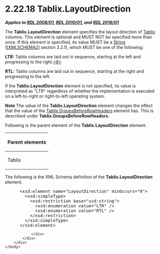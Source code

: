 <html dir="LTR" xmlns:mshelp="http://msdn.microsoft.com/mshelp" xmlns:ddue="http://ddue.schemas.microsoft.com/authoring/2003/5" xmlns:xlink="http://www.w3.org/1999/xlink" xmlns:tool="http://www.microsoft.com/tooltip">
    <head>
        <meta http-equiv="Content-Type" content="text/html; CHARSET=utf-8"></meta>
        <meta name="save" content="history"></meta>
        <title>2.22.18 Tablix.LayoutDirection</title>
        <xml>
            <mshelp:toctitle title="2.22.18 Tablix.LayoutDirection"></mshelp:toctitle>
            <mshelp:rltitle title="[MS-RDL]: Tablix.LayoutDirection"></mshelp:rltitle>
            <mshelp:keyword index="A" term="c5e77faf-ba57-42ff-8c1a-35a531a03a9c"></mshelp:keyword>
            <mshelp:attr name="DCSext.ContentType" value="open specification"></mshelp:attr>
            <mshelp:attr name="AssetID" value="c5e77faf-ba57-42ff-8c1a-35a531a03a9c"></mshelp:attr>
            <mshelp:attr name="TopicType" value="kbRef"></mshelp:attr>
            <mshelp:attr name="DCSext.Title" value="[MS-RDL]: Tablix.LayoutDirection" />
        </xml>
    </head>
    <body>
        <div id="header">
            <h1 class="heading">2.22.18 Tablix.LayoutDirection</h1>
        </div>
        <div id="mainSection">
            <div id="mainBody">
                <div id="allHistory" class="saveHistory"></div>
                <div id="sectionSection0" class="section" name="collapseableSection">
                    

<p><b><i>Applies to </i></b><a href="1e855f94-4617-47e4-b89e-0856c6cb420f.html"><b><i>RDL 2008/01</i></b></a><b><i>,
</i></b><a href="3428e690-a348-4ec7-8a6a-8efb42d2cdee.html"><b><i>RDL 2010/01</i></b></a><b><i>,
and </i></b><a href="52ce3983-2bfc-4e72-9359-42aaf5fe4509.html"><b><i>RDL 2016/01</i></b></a></p>

<p>The <b>Tablix.LayoutDirection</b> element specifies the
layout direction of <a href="e42fb86e-799a-4202-8845-ac38831efccb.html">Tablix</a>
columns. This element is optional and MUST NOT be specified more than once. If
this element is specified, its value MUST be a <a href="1ed81ef3-a683-45e3-aaad-bd2bbe71bc3d.html">String</a> (<a href="https://go.microsoft.com/fwlink/?LinkId=90610">[XMLSCHEMA2]</a> section
3.2.1), which MUST be one of the following:</p>

<p><b>LTR:</b> Tablix columns are laid out in sequence,
starting at the left and progressing to the right.<a id="Appendix_A_Target_8"></a><a href="1fe5fd87-2de5-4b2c-b762-5a4fd1373621.html#Appendix_A_8" aria-label="Product behavior note 8">&lt;8&gt;</a></p>

<p><b>RTL:</b> Tablix columns are laid out in sequence,
starting at the right and progressing to the left.</p>

<p>If the <b>Tablix.LayoutDirection</b> element is not
specified, its value is interpreted as &quot;LTR&quot; regardless of whether
the implementation is executed on a left-to-right or right-to-left operating
system.</p>

<p><b>Note</b>  The value of the <b>Tablix.LayoutDirection</b>
element changes the effect that the value of the <a href="331a80e6-fd9f-4e64-87ac-aea39797a718.html">Tablix.GroupsBeforeRowHeaders</a>
element has. This is described under <b>Tablix.GroupsBeforeRowHeaders</b>.</p>

<p>Following is the parent element of the <b>Tablix.LayoutDirection</b>
element.</p>

<table>
 <thead>
  <tr>
   <th>
   <p>Parent elements</p>
   </th>
  </tr>
 </thead>
 <tr>
  <td>
  <p>Tablix</p>
  </td>
 </tr>
</table>

<p>The following is the XML Schema definition of the <b>Tablix.LayoutDirection</b>
element.</p>

<dl>
<dd>
<div><pre> &lt;xsd:element name=&quot;LayoutDirection&quot; minOccurs=&quot;0&quot;&gt;
   &lt;xsd:simpleType&gt;
     &lt;xsd:restriction base=&quot;xsd:string&quot;&gt;
       &lt;xsd:enumeration value=&quot;LTR&quot; /&gt;
       &lt;xsd:enumeration value=&quot;RTL&quot; /&gt;
     &lt;/xsd:restriction&gt;
   &lt;/xsd:simpleType&gt;
 &lt;/xsd:element&gt;
</pre></div>
</dd></dl>


                </div>
            </div>
        </div>
    </body>
</html>